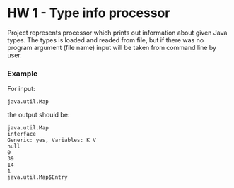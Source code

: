 # HW 1 - Type info processor
Project represents processor which prints out information about given Java types. The types is loaded and readed from file,
but if there was no program argument (file name) input will be taken from command line by user.

### Example
For input:
```
java.util.Map
```
the output should be:
```
java.util.Map
interface
Generic: yes, Variables: K V
null
0
39
14
1
java.util.Map$Entry
```
